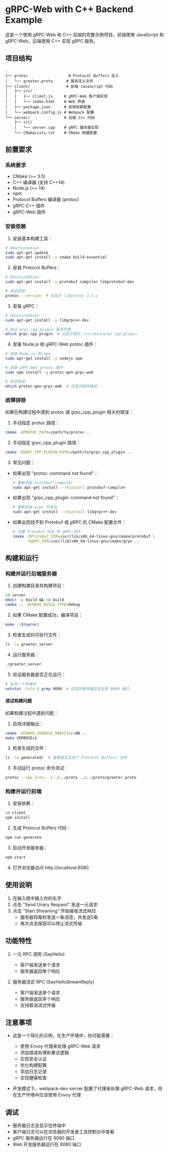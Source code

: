 # gRPC-Web with C++ Backend Example

这是一个使用 gRPC-Web 和 C++ 后端的完整示例项目。前端使用 JavaScript 和 gRPC-Web，后端使用 C++ 实现 gRPC 服务。

## 项目结构

```
.
├── proto/                  # Protocol Buffers 定义
│   └── greeter.proto      # 服务定义文件
├── client/                # 前端 JavaScript 代码
│   ├── src/
│   │   ├── client.js     # gRPC-Web 客户端实现
│   │   └── index.html    # Web 界面
│   ├── package.json      # 前端依赖配置
│   └── webpack.config.js # Webpack 配置
└── server/               # 后端 C++ 代码
    ├── src/
    │   └── server.cpp    # gRPC 服务器实现
    └── CMakeLists.txt    # CMake 构建配置
```

## 前置要求

### 系统要求
- CMake (>= 3.5)
- C++ 编译器 (支持 C++14)
- Node.js (>= 14)
- npm
- Protocol Buffers 编译器 (protoc)
- gRPC C++ 插件
- gRPC-Web 插件

### 安装依赖

1. 安装基本构建工具：
```bash
# Ubuntu/Debian
sudo apt-get update
sudo apt-get install -y cmake build-essential
```

2. 安装 Protocol Buffers：
```bash
# Ubuntu/Debian
sudo apt-get install -y protobuf-compiler libprotobuf-dev

# 验证安装
protoc --version  # 应显示 libprotoc 3.x.x
```

3. 安装 gRPC：
```bash
# Ubuntu/Debian
sudo apt-get install -y libgrpc++-dev

# 验证 grpc_cpp_plugin 是否可用
which grpc_cpp_plugin  # 应显示类似 /usr/bin/grpc_cpp_plugin
```

4. 安装 Node.js 和 gRPC-Web protoc 插件：
```bash
# 安装 Node.js 和 npm
sudo apt-get install -y nodejs npm

# 安装 gRPC-Web protoc 插件
sudo npm install -g protoc-gen-grpc-web

# 验证安装
which protoc-gen-grpc-web  # 应显示插件路径
```

### 故障排除

如果在构建过程中遇到 protoc 或 grpc_cpp_plugin 相关的错误：

1. 手动指定 protoc 路径：
```bash
cmake -DPROTOC_PATH=/path/to/protoc ..
```

2. 手动指定 grpc_cpp_plugin 路径：
```bash
cmake -DGRPC_CPP_PLUGIN_PATH=/path/to/grpc_cpp_plugin ..
```

3. 常见问题：

- 如果出现 "protoc: command not found"：
  ```bash
  # 重新安装 protobuf-compiler
  sudo apt-get install --reinstall protobuf-compiler
  ```

- 如果出现 "grpc_cpp_plugin: command not found"：
  ```bash
  # 重新安装 grpc 开发包
  sudo apt-get install --reinstall libgrpc++-dev
  ```

- 如果出现找不到 Protobuf 或 gRPC 的 CMake 配置文件：
  ```bash
  # 设置 Protobuf_DIR 和 gRPC_DIR
  cmake -DProtobuf_DIR=/usr/lib/x86_64-linux-gnu/cmake/protobuf \
        -DgRPC_DIR=/usr/lib/x86_64-linux-gnu/cmake/grpc ..
  ```

## 构建和运行

### 构建并运行后端服务器

1. 创建构建目录并构建项目：
```bash
cd server
mkdir -p build && cd build
cmake .. -DCMAKE_BUILD_TYPE=Debug
```

2. 如果 CMake 配置成功，编译项目：
```bash
make -j$(nproc)
```

3. 检查生成的可执行文件：
```bash
ls -la greeter_server
```

4. 运行服务器：
```bash
./greeter_server
```

5. 验证服务器是否正在运行：
```bash
# 在另一个终端中
netstat -tuln | grep 9090  # 应显示服务器正在监听 9090 端口
```

#### 调试构建问题

如果构建过程中遇到问题：

1. 启用详细输出：
```bash
cmake -DCMAKE_VERBOSE_MAKEFILE=ON ..
make VERBOSE=1
```

2. 检查生成的文件：
```bash
ls -la generated/  # 查看是否生成了 Protocol Buffers 文件
```

3. 手动运行 protoc 命令测试：
```bash
protoc --cpp_out=. -I../../proto ../../proto/greeter.proto
```

### 构建并运行前端

1. 安装依赖：
```bash
cd client
npm install
```

2. 生成 Protocol Buffers 代码：
```bash
npm run generate
```

3. 启动开发服务器：
```bash
npm start
```

4. 打开浏览器访问 http://localhost:8080

## 使用说明

1. 在输入框中输入你的名字
2. 点击 "Send Unary Request" 发送一元请求
3. 点击 "Start Streaming" 开始接收流式响应
   - 服务器将每秒发送一条消息，共发送5条
   - 再次点击按钮可以停止流式传输

## 功能特性

1. 一元 RPC 调用 (SayHello)
   - 客户端发送单个请求
   - 服务器返回单个响应

2. 服务器流式 RPC (SayHelloStreamReply)
   - 客户端发送单个请求
   - 服务器返回多个响应
   - 支持取消流式传输

## 注意事项

- 这是一个简化的示例，在生产环境中，你可能需要：
  - 使用 Envoy 代理来处理 gRPC-Web 请求
  - 添加错误处理和重试逻辑
  - 实现安全认证
  - 优化构建配置
  - 添加日志记录
  - 实现健康检查

- 开发模式下，webpack-dev-server 配置了代理来处理 gRPC-Web 请求，但在生产环境中应该使用 Envoy 代理

## 调试

- 服务器日志会显示在终端中
- 客户端日志可以在浏览器的开发者工具控制台中查看
- gRPC 服务器运行在 9090 端口
- Web 开发服务器运行在 8080 端口